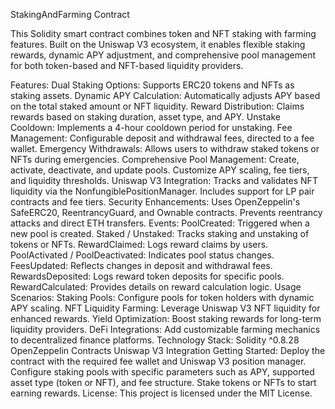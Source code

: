 StakingAndFarming Contract

This Solidity smart contract combines token and NFT staking with farming features. Built on the Uniswap V3 ecosystem, it enables flexible staking rewards, dynamic APY adjustment, and comprehensive pool management for both token-based and NFT-based liquidity providers.

Features:
Dual Staking Options: Supports ERC20 tokens and NFTs as staking assets.
Dynamic APY Calculation: Automatically adjusts APY based on the total staked amount or NFT liquidity.
Reward Distribution: Claims rewards based on staking duration, asset type, and APY.
Unstake Cooldown: Implements a 4-hour cooldown period for unstaking.
Fee Management: Configurable deposit and withdrawal fees, directed to a fee wallet.
Emergency Withdrawals: Allows users to withdraw staked tokens or NFTs during emergencies.
Comprehensive Pool Management:
Create, activate, deactivate, and update pools.
Customize APY scaling, fee tiers, and liquidity thresholds.
Uniswap V3 Integration:
Tracks and validates NFT liquidity via the NonfungiblePositionManager.
Includes support for LP pair contracts and fee tiers.
Security Enhancements:
Uses OpenZeppelin's SafeERC20, ReentrancyGuard, and Ownable contracts.
Prevents reentrancy attacks and direct ETH transfers.
Events:
PoolCreated: Triggered when a new pool is created.
Staked / Unstaked: Tracks staking and unstaking of tokens or NFTs.
RewardClaimed: Logs reward claims by users.
PoolActivated / PoolDeactivated: Indicates pool status changes.
FeesUpdated: Reflects changes in deposit and withdrawal fees.
RewardsDeposited: Logs reward token deposits for specific pools.
RewardCalculated: Provides details on reward calculation logic.
Usage Scenarios:
Staking Pools: Configure pools for token holders with dynamic APY scaling.
NFT Liquidity Farming: Leverage Uniswap V3 NFT liquidity for enhanced rewards.
Yield Optimization: Boost staking rewards for long-term liquidity providers.
DeFi Integrations: Add customizable farming mechanics to decentralized finance platforms.
Technology Stack:
Solidity ^0.8.28
OpenZeppelin Contracts
Uniswap V3 Integration
Getting Started:
Deploy the contract with the required fee wallet and Uniswap V3 position manager.
Configure staking pools with specific parameters such as APY, supported asset type (token or NFT), and fee structure.
Stake tokens or NFTs to start earning rewards.
License:
This project is licensed under the MIT License.

